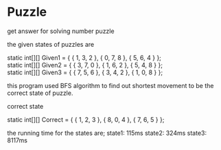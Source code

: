 # Puzzle
get answer for solving number puzzle

the given states of puzzles are 

  static int[][] Given1 = { { 1, 3, 2 }, { 0, 7, 8 }, { 5, 6, 4 } };  
  static int[][] Given2 = { { 3, 7, 0 }, { 1, 6, 2 }, { 5, 4, 8 } };  
  static int[][] Given3 = { { 7, 5, 6 }, { 3, 4, 2 }, { 1, 0, 8 } };  

this program used BFS algorithm to find out shortest movement to be the correct state of puzzle.

correct state

  static int[][] Correct = { { 1, 2, 3 }, { 8, 0, 4 }, { 7, 6, 5 } };
  
 the running time for the states are;
 state1: 115ms
 state2: 324ms
 state3: 8117ms
